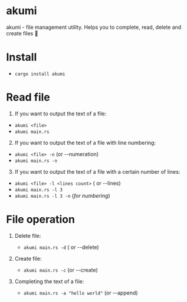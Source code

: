 # akumi
akumi - file management utility. Helps you to complete, read, delete and create files 🌺

# Install
 - `cargo install akumi`

# Read file
1. If you want to output the text of a file:
  - `akumi <file>`
  - `akumi main.rs`

2. If you want to output the text of a file with line numbering:
  - `akumi <file> -n` (or --numeration)
  - `akumi main.rs -n`

3. If you want to output the text of a file with a certain number of lines:
  - `akumi <file> -l <lines count>` ( or --lines)
  - `akumi main.rs -l 3`
  - `akumi main.rs -l 3 -n` (*for numbering*)

# File operation
1. Delete file:
   - `akumi main.rs -d` ( or --delete)

2. Create file:
   - `akumi main.rs -c` (or --create)

3. Completing the text of a file:
   - `akumi main.rs -a "hello world"` (or --append)
